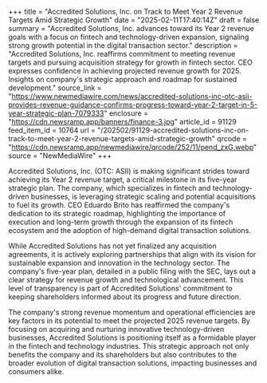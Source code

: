 +++
title = "Accredited Solutions, Inc. on Track to Meet Year 2 Revenue Targets Amid Strategic Growth"
date = "2025-02-11T17:40:14Z"
draft = false
summary = "Accredited Solutions, Inc. advances toward its Year 2 revenue goals with a focus on fintech and technology-driven expansion, signaling strong growth potential in the digital transaction sector."
description = "Accredited Solutions, Inc. reaffirms commitment to meeting revenue targets and pursuing acquisition strategy for growth in fintech sector. CEO expresses confidence in achieving projected revenue growth for 2025. Insights on company's strategic approach and roadmap for sustained development."
source_link = "https://www.newmediawire.com/news/accredited-solutions-inc-otc-asii-provides-revenue-guidance-confirms-progress-toward-year-2-target-in-5-year-strategic-plan-7079333"
enclosure = "https://cdn.newsramp.app/banners/finance-3.jpg"
article_id = 91129
feed_item_id = 10764
url = "/202502/91129-accredited-solutions-inc-on-track-to-meet-year-2-revenue-targets-amid-strategic-growth"
qrcode = "https://cdn.newsramp.app/newmediawire/qrcode/252/11/pend_zxG.webp"
source = "NewMediaWire"
+++

<p>Accredited Solutions, Inc. (OTC: ASII) is making significant strides toward achieving its Year 2 revenue target, a critical milestone in its five-year strategic plan. The company, which specializes in fintech and technology-driven businesses, is leveraging strategic scaling and potential acquisitions to fuel its growth. CEO Eduardo Brito has reaffirmed the company's dedication to its strategic roadmap, highlighting the importance of execution and long-term growth through the expansion of its fintech ecosystem and the adoption of high-demand digital transaction solutions.</p><p>While Accredited Solutions has not yet finalized any acquisition agreements, it is actively exploring partnerships that align with its vision for sustainable expansion and innovation in the technology sector. The company's five-year plan, detailed in a public filing with the SEC, lays out a clear strategy for revenue growth and technological advancement. This level of transparency is part of Accredited Solutions' commitment to keeping shareholders informed about its progress and future direction.</p><p>The company's strong revenue momentum and operational efficiencies are key factors in its potential to meet the projected 2025 revenue targets. By focusing on acquiring and nurturing innovative technology-driven businesses, Accredited Solutions is positioning itself as a formidable player in the fintech and technology industries. This strategic approach not only benefits the company and its shareholders but also contributes to the broader evolution of digital transaction solutions, impacting businesses and consumers alike.</p>